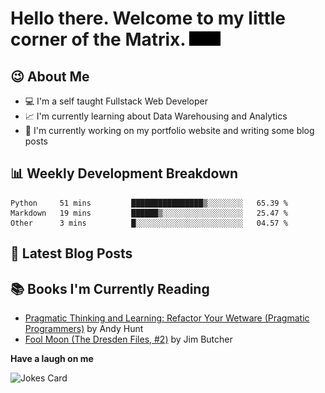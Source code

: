 # Hello there. Welcome to my little corner of the Matrix. <img src="./images/matrix.gif" width="50px">

## :wink: About Me
- :computer: I'm a self taught Fullstack Web Developer
- :chart_with_upwards_trend: I'm currently learning about Data Warehousing and Analytics
- :bookmark_tabs: I'm currently working on my portfolio website and writing some blog posts

## :bar_chart: Weekly Development Breakdown
<!--START_SECTION:waka-->

```text
Python     51 mins         ████████████████▒░░░░░░░░   65.39 %
Markdown   19 mins         ██████▒░░░░░░░░░░░░░░░░░░   25.47 %
Other      3 mins          █░░░░░░░░░░░░░░░░░░░░░░░░   04.57 %
```

<!--END_SECTION:waka-->

## :memo: Latest Blog Posts
<!-- BLOG-POST-LIST:START -->
<!-- BLOG-POST-LIST:END -->

## :books: Books I'm Currently Reading
<!-- GOODREADS-LIST:START -->
- [Pragmatic Thinking and Learning: Refactor Your Wetware (Pragmatic Programmers)](https://www.goodreads.com/review/show/4445756231?utm_medium=api&utm_source=rss) by Andy Hunt
- [Fool Moon (The Dresden Files, #2)](https://www.goodreads.com/review/show/4716976764?utm_medium=api&utm_source=rss) by Jim Butcher
<!-- GOODREADS-LIST:END -->

**Have a laugh on me**

<img src="https://readme-jokes.vercel.app/api" alt="Jokes Card" />